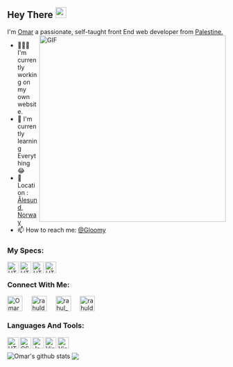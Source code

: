 ## Hey There <img src="https://media.giphy.com/media/hvRJCLFzcasrR4ia7z/giphy.gif" width="25px">
I'm [Omar]() a passionate, self-taught front End web developer from [Palestine.](https://goo.gl/maps/gV2fT1teCQorM6gx9)
<img align="right" alt="GIF" src="https://imagehost7.online-image-editor.com/oie_upload/images/24144627Zb7N7XQQTd/2416461480uhz9JX.gif" width="430" height="430" />


- 👨🏽‍💻 I'm currently working on my own website.
- 🌱 I'm currently learning Everything 😂
- 📌 Location : [Ålesund, Norway](https://goo.gl/maps/jja9rokThXgucP167)
- 📫 How to reach me: [@Gloomy]()


### My Specs:
<a href="https://www.amazon.com/ASUS-ROG-B550-F-Motherboard-Addressable/dp/B088VSTS9H/ref=sr_1_1?dchild=1&keywords=ASUS+ROG+Strix+B550-F+GAMING&qid=1621865802&sr=8-1" target="_blank"> <img align="left" alt="HTML5" width="26px" src="https://cdn0.iconfinder.com/data/icons/computer-hardware-572/60/motherboard__circuit__computer__hardware-256.png"/> </a>
ㅤ
<a href="https://www.amazon.com/AMD-Ryzen-3900X-24-Thread-Processor/dp/B07SXMZLP9" target="_blank"> <img align="left" alt="HTML5" width="26px" src="https://cdn4.iconfinder.com/data/icons/feather/24/cpu-256.png"/> </a>
ㅤ
<a href="https://www.amazon.com/ASUS-Overclocked-Dual-Fan-DisplayPort-DUAL-RTX2060-O6G-EVO/dp/B07R18TH1X/ref=sr_1_1?dchild=1&keywords=ASUS+GeForce+RTX+2060+DUAL+EVO+Advanced&qid=1621865455&sr=8-1" target="_blank"> <img align="left" alt="HTML5" width="26px" src="https://cdn4.iconfinder.com/data/icons/computer-hardware-56/70/GPU__graphiccard__hardware__technology__computer-256.png"/> </a>
ㅤ
<a href="https://www.amazon.com/HyperX-3200MHz-Desktop-HX432C16FB3AK2-16/dp/B07WF9M2PK/ref=sr_1_4?dchild=1&keywords=HyperX+Fury+RGB+DDR4+3200MHz+16GB&qid=1621865559&sr=8-4" target="_blank"> <img align="left" alt="HTML5" width="26px" src="https://cdn0.iconfinder.com/data/icons/robotics-engineering-5/66/70-256.png"/> </a>



### Connect With Me:
<a href="https://www.facebook.com/people/Omar-Awad/100055771436254" target="blank"><img align="center" src="https://cdn4.iconfinder.com/data/icons/social-media-free-13/32/Facebook_social_media_logo-256.png" alt="Omar" height="35" width="35" /></a>
ㅤ
<a href="https://www.linkedin.com/in/omar-awad-382717210/" target="blank"><img align="center" src="https://cdn.jsdelivr.net/npm/simple-icons@3.0.1/icons/linkedin.svg" alt="rahuldkjain" height="35" width="35" /></a>
ㅤ
<a href="https://www.instagram.com/gloomygly/" target="blank"><img align="center" src="https://cdn.jsdelivr.net/npm/simple-icons@3.0.1/icons/instagram.svg" alt="rahul_dk_jain" height="35" width="35" /></a>
ㅤ
<a href="https://twitter.com/GloomyGly" target="blank"><img align="center" src="https://cdn.jsdelivr.net/npm/simple-icons@3.0.1/icons/twitter.svg" alt="rahuldkjain" height="35" width="35" /></a>


### Languages And Tools:
<a href="https://www.w3schools.com/html/default.asp" target="_blank"> <img align="left" alt="HTML5" width="26px" src="https://cdn4.iconfinder.com/data/icons/social-media-logos-6/512/96-html5-512.png"/> </a>
ㅤ
<a href="https://www.w3schools.com/css/default.asp" target="_blank"> <img align="left" alt="CSS3" width="26px" src="https://cdn4.iconfinder.com/data/icons/social-media-logos-6/512/121-css3-512.png"/> </a>
ㅤ
<a href="https://www.w3schools.com/js/default.asp" target="_blank"> <img align="left" alt="JavaScript" width="26px" src="https://cdn.iconscout.com/icon/free/png-512/javascript-2752148-2284965.png"/> </a>
ㅤ
<a href="https://www.w3schools.com/python/default.asp" target="_blank"> <img align="left" alt="Visual Studio Code" width="26px" src="https://cdn4.iconfinder.com/data/icons/logos-and-brands/512/267_Python_logo-256.png"/> </a>
ㅤ
<a href="https://code.visualstudio.com/download" target="_blank"> <img align="left" alt="Visual Studio Code" width="26px" src="https://upload.wikimedia.org/wikipedia/commons/thumb/9/9a/Visual_Studio_Code_1.35_icon.svg/1024px-Visual_Studio_Code_1.35_icon.svg.png"/> </a>
ㅤ
ㅤ
ㅤ
ㅤ


<img align="center" src="https://github-readme-stats-gloomyg.vercel.app/api?username=gloomyg&show_icons=true&include_all_commits=true&theme=material-palenight" alt="Omar's github stats" /> <img align="center" src="https://github-readme-stats-gloomyg.vercel.app/api/top-langs/?username=gloomyg&layout=compact&theme=material-palenight" />
